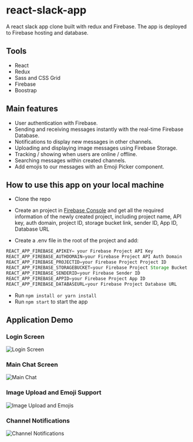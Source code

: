 # react-slack-app
A react slack app clone built with redux and Firebase. The app is deployed to Firebase hosting and database.

## Tools

- React
- Redux
- Sass and CSS Grid
- Firebase
- Boostrap

## Main features

- User authentication with Firebase.
- Sending and receiving messages instantly with the real-time Firebase Database.
- Notifications to display new messages in other channels.
- Uploading and displaying image messages using Firebase Storage.
- Tracking / showing when users are online / offline.
- Searching messages within created channels.
- Add emojis to our messages with an Emoji Picker component.

## How to use this app on your local machine

- Clone the repo

- Create an project in [Firebase Console](https://console.firebase.google.com/u/0/?pli=1) and get all the required information of the newly created project, including project name, API key, auth domain, project ID, storage bucket link, sender ID, App ID, Database URL

- Create a .env file in the root of the project and add:
```js
REACT_APP_FIREBASE_APIKEY= your Firebase Project API Key
REACT_APP_FIREBASE_AUTHDOMAIN=your Firebase Project API Auth Domain
REACT_APP_FIREBASE_PROJECTID=your Firebase Project Project ID
REACT_APP_FIREBASE_STORAGEBUCKET=your Firebase Project Storage Bucket
REACT_APP_FIREBASE_SENDERID=your Firebase Sender ID
REACT_APP_FIREBASE_APPID=your Firebase Project App ID
REACT_APP_FIREBASE_DATABASEURL=your Firebase Project Database URL
```

- Run `npm install or yarn install`
- Run `npm start` to start the app

## **Application Demo**

### **Login Screen**
![Login Screen](https://public-info-tuphung.s3.eu-central-1.amazonaws.com/slack-demo-1.png)

### **Main Chat Screen**
![Main Chat](https://public-info-tuphung.s3.eu-central-1.amazonaws.com/slack-demo-2.png)

### **Image Upload and Emoji Support**
![Image Upload and Emojis](https://public-info-tuphung.s3.eu-central-1.amazonaws.com/slack-demo-3.png)

### **Channel Notifications**
![Channel Notifications](https://public-info-tuphung.s3.eu-central-1.amazonaws.com/slack-demo-4.png)



